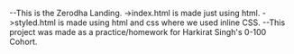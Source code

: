 --This is the Zerodha Landing.
->index.html is made just using html. 
->styled.html is made using html and css where we used inline CSS.
--This project was made as a practice/homework for Harkirat Singh's 0-100 Cohort.
